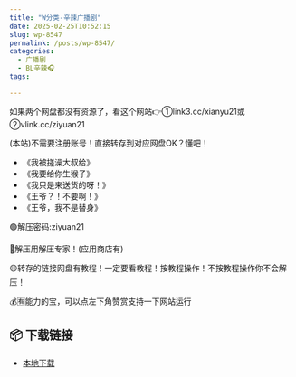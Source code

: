 ```yaml
---
title: "W分类-辛辣广播剧"
date: 2025-02-25T10:52:15
slug: wp-8547
permalink: /posts/wp-8547/
categories:
  - 广播剧
  - BL辛辣🎧
tags:

---
```


如果两个网盘都没有资源了，看这个网站👉①link3.cc/xianyu21或②vlink.cc/ziyuan21

(本站)不需要注册账号！直接转存到对应网盘OK？懂吧！

*   《我被搓澡大叔给》
*   《我要给你生猴子》
*   《我只是来送货的呀！》
*   《王爷？！不要啊！》
*   《王爷，我不是替身》

🟢解压密码:ziyuan21

🔵解压用解压专家！(应用商店有)

🟡转存的链接网盘有教程！一定要看教程！按教程操作！不按教程操作你不会解压！

💰🈶能力的宝，可以点左下角赞赏支持一下网站运行

## 📦 下载链接
- [本地下载](https://blziyuan21.com/pay-download/8547?key=ba58a83e4b&down_id=0)

